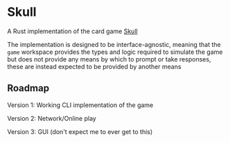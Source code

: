 # Skull

A Rust implementation of the card game [Skull](https://boardgamegeek.com/boardgame/92415/skull)

The implementation is designed to be interface-agnostic, meaning that the `game` workspace provides the types and logic required to simulate the game but does not provide any means by which to prompt or take responses, these are instead expected to be provided by another means

## Roadmap

Version 1: Working CLI implementation of the game

Version 2: Network/Online play

Version 3: GUI (don't expect me to ever get to this)
